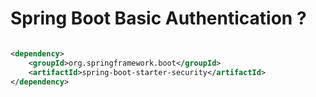 # Spring Boot Basic Authentication ? 

<img src="">

```xml
<dependency>
    <groupId>org.springframework.boot</groupId>
    <artifactId>spring-boot-starter-security</artifactId>
</dependency>
```